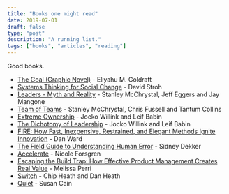 ```yaml
---
title: "Books one might read"
date: 2019-07-01
draft: false
type: "post"
description: "A running list."
tags: ["books", "articles", "reading"]
---
```


Good books.

* [The Goal (Graphic Novel)](https://www.amazon.com/Goal-Business-Graphic-Novel/dp/0884272079) - Eliyahu M. Goldratt
* [Systems Thinking for Social Change](https://www.chelseagreen.com/product/systems-thinking-for-social-change/) - David Stroh
* [Leaders - Myth and Reality](https://www.penguinrandomhouse.com/books/565887/leaders-by-general-stanley-mcchrystal/) - Stanley McChrystal, Jeff Eggers and Jay Mangone
* [Team of Teams](https://www.mcchrystalgroup.com/insights-2/teamofteams/) - Stanley McChrystal, Chris Fussell and Tantum Collins
* [Extreme Ownership](https://echelonfront.com/extreme-ownership/) - Jocko Willink and Leif Babin
* [The Dichotomy of Leadership](https://echelonfront.com/dichotomy-of-leadership/) - Jocko Willink and Leif Babin
* [FIRE: How Fast, Inexpensive, Restrained, and Elegant Methods Ignite Innovation](https://www.amazon.com/FIRE-Inexpensive-Restrained-Elegant-Innovation/dp/006230190X) - Dan Ward
* [The Field Guide to Understanding Human Error](https://www.amazon.com/Field-Guide-Understanding-Human-Error/dp/0754648257) - Sidney Dekker
* [Accelerate](https://www.amazon.com/Accelerate-Software-Performing-Technology-Organizations/dp/1942788339/) - Nicole Forsgren
* [Escaping the Build Trap: How Effective Product Management Creates Real Value](https://www.amazon.com/Escaping-Build-Trap-Effective-Management/dp/149197379X) - Melissa Perri
* [Switch](https://heathbrothers.com/books/switch/) - Chip Heath and Dan Heath
* [Quiet](https://www.quietrev.com/quiet-the-book/) - Susan Cain
